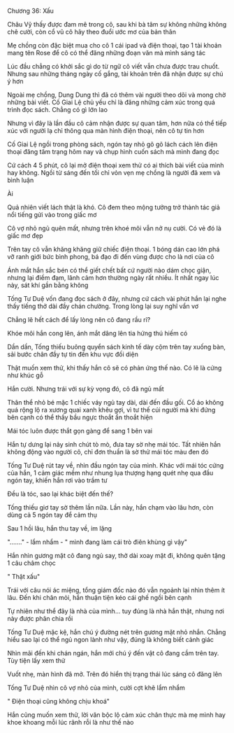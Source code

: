 




Chương 36: Xấu


Châu Vỹ thấy được đam mê trong cô, sau khi bà tâm sự không những không chê cười, còn cổ vũ cô hãy theo đuổi ước mơ của bản thân

Mẹ chồng còn đặc biệt mua cho cô 1 cái ipad và điện thoại, tạo 1 tài khoản mang tên Rose để cô có thể đăng những đoạn văn mà mình sáng tác

Lúc đầu chẳng có khởi sắc gì do từ ngữ cô viết vẫn chưa được trau chuốt. Nhưng sau những tháng ngày cố gắng, tài khoản trên đã nhận được sự chú ý hơn

Ngoài mẹ chồng, Dung Dung thì đã có thêm vài người theo dõi và mong chờ những bài viết. Cố Giai Lệ chủ yếu chỉ là đăng những cảm xúc trong quá trình đọc sách. Chẳng có gì lớn lao

Nhưng vì đây là lần đầu cô cảm nhận được sự quan tâm, hơn nữa có thể tiếp xúc với người lạ chỉ thông qua màn hình điện thoại, nên cô tự tin hơn

Cố Giai Lệ ngồi trong phòng sách, ngón tay nhỏ gõ gõ lách cách lên điện thoại đăng tâm trạng hôm nay và chụp hình cuốn sách mà mình đang đọc

Cứ cách 4 5 phút, cô lại mở điện thoại xem thử có ai thích bài viết của mình hay không. Ngồi từ sáng đến tối chỉ vỏn vẹn mẹ chồng là người đã xem và bình luận

Ài

Quả nhiên viết lách thật là khó. Cô đem theo mộng tưởng trở thành tác giả nổi tiếng gửi vào trong giấc mơ

Cô vợ nhỏ ngủ quên mất, nhưng trên khoé môi vẫn nở nụ cười. Có vẻ đó là giấc mơ đẹp

Trên tay cô vẫn khăng khăng giữ chiếc điện thoại. 1 bóng dán cao lớn phá vỡ ranh giới bức bình phong, bá đạo đi đến vùng được cho là nơi của cô

Ánh mắt hắn sắc bén có thể giết chết bất cứ người nào dám chọc giận, nhưng lại điềm đạm, lãnh cảm hơn thường ngày rất nhiều. Ít nhất ngay lúc này, sát khí gần bằng không

Tống Tư Duệ vốn đang đọc sách ở đây, nhưng cứ cách vài phút hắn lại nghe thấy tiếng thở dài đầy chán chường. Trong lòng lại suy nghĩ vẩn vơ

Chẳng lẽ hết cách để lấy lòng nên cô đang rầu rỉ?

Khóe môi hắn cong lên, ánh mắt dâng lên tia hứng thú hiếm có

Dần dần, Tống thiếu buông quyển sách kinh tế dày cộm trên tay xuống bàn, sải bước chân đầy tự tin đến khu vực đối diện


Thật muốn xem thử, khi thấy hắn cô sẽ có phản ứng thế nào. Có lẽ là cứng như khúc gỗ

Hắn cười. Nhưng trái với sự kỳ vọng đó, cô đã ngủ mất

Thân thể nhỏ bé mặc 1 chiếc váy ngủ tay dài, dài đến đầu gối. Cổ áo không quá rộng lộ ra xương quai xanh khêu gợi, vì tư thế cúi người mà khi đứng bên cạnh có thể thấy bầu ngực thoắt ẩn thoắt hiện

Mái tóc luôn được thắt gọn gàng để sang 1 bên vai

Hắn tự dưng lại nảy sinh chút tò mò, đưa tay sờ nhẹ mái tóc. Tất nhiên hắn không động vào người cô, chỉ đơn thuần là sờ thử mái tóc màu đen đó

Tống Tư Duệ rút tay về, nhìn đầu ngón tay của mình. Khác với mái tóc cứng của hắn, 1 cảm giác mềm như nhung lụa thượng hạng quét nhẹ qua đầu ngón tay, khiến hắn rơi vào trầm tư

Đều là tóc, sao lại khác biệt đến thế?

Tống thiếu giơ tay sờ thêm lần nữa. Lần này, hắn chạm vào lâu hơn, còn dùng cả 5 ngón tay để cảm thụ

Sau 1 hồi lâu, hắn thu tay về, im lặng

"......." - lẩm nhẩm - " mình đang làm cái trò điên khùng gì vậy"

Hắn nhìn gương mặt cô đang ngủ say, thở dài xoay mặt đi, không quên tặng 1 câu châm chọc

" Thật xấu"

Trái với câu nói ác miệng, tổng giám đốc nào đó vẫn ngoảnh lại nhìn thêm ít lâu. Đến khi chân mỏi, hắn thuận tiện kéo cái ghế ngồi bên cạnh

Tự nhiên như thể đây là nhà của mình... tuy đúng là nhà hắn thật, nhưng nơi này được phân chia rồi

Tống Tư Duệ mặc kệ, hắn chú ý đường nét trên gương mặt nhỏ nhắn. Chẳng hiểu sao lại có thể ngủ ngon lành như vậy, đúng là không biết cảnh giác

Nhìn mãi đến khi chán ngán, hắn mới chú ý đến vật cô đang cầm trên tay. Tùy tiện lấy xem thử

Vuốt nhẹ, màn hình đã mở. Trên đó hiển thị trạng thái lúc sáng cô đăng lên

Tống Tư Duệ nhìn cô vợ nhỏ của mình, cười cợt khẽ lẩm nhẩm

" Điện thoại cũng không chịu khoá"

Hắn cũng muốn xem thử, lời văn bộc lộ cảm xúc chân thực mà mẹ mình hay khoe khoang mỗi lúc rãnh rỗi là như thế nào




